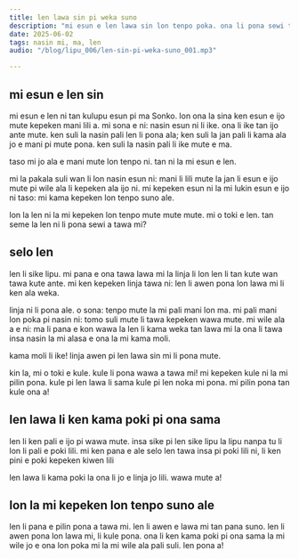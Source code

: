 ```yaml
---
title: len lawa sin pi weka suno
description: "mi esun e len lawa sin lon tenpo poka. ona li pona sewi tawa mi la mi wile toki e ona."
date: 2025-06-02
tags: nasin mi, ma, len
audio: "/blog/lipu_006/len-sin-pi-weka-suno_001.mp3"

---
```


## mi esun e len sin

mi esun e len ni tan kulupu esun pi ma Sonko. lon ona la sina ken esun e ijo mute kepeken mani lili a. mi sona e ni: nasin esun ni li ike. ona li ike tan ijo ante mute. ken suli la nasin pali len li pona ala; ken suli la jan pali li kama ala jo e mani pi mute pona. ken suli la nasin pali li ike mute e ma.

taso mi jo ala e mani mute lon tenpo ni. tan ni la mi esun e len. 

mi la pakala suli wan li lon nasin esun ni: mani li lili mute la jan li esun e ijo mute pi wile ala li kepeken ala ijo ni. mi kepeken esun ni la mi lukin esun e ijo ni taso: mi kama kepeken lon tenpo suno ale. 

lon la len ni la mi kepeken lon tenpo mute mute mute. mi o toki e len. tan seme la len ni li pona sewi a tawa mi?

## selo len

len li sike lipu. mi pana e ona tawa lawa mi la linja li lon len li tan kute wan tawa kute ante. mi ken kepeken linja tawa ni: len li awen pona lon lawa mi li ken ala weka. 

linja ni li pona ale. o sona: tenpo mute la mi pali mani lon ma. mi pali mani lon poka pi nasin ni: tomo suli mute li tawa kepeken wawa mute. mi wile ala a e ni: ma li pana e kon wawa la len li kama weka tan lawa mi la ona li tawa insa nasin la mi alasa e ona la mi kama moli. 

kama moli li ike! linja awen pi len lawa sin mi li pona mute. 

kin la, mi o toki e kule. kule li pona wawa a tawa mi! mi kepeken kule ni la mi pilin pona. kule pi len lawa li sama kule pi len noka mi pona. mi pilin pona tan kule ona a!

## len lawa li ken kama poki pi ona sama

len li ken pali e ijo pi wawa mute. insa sike pi len sike lipu la lipu nanpa tu li lon li pali e poki lili. mi ken pana e ale selo len tawa insa pi poki lili ni, li ken pini e poki kepeken kiwen lili

len lawa li kama poki la ona li jo e linja jo lili. wawa mute a!

## lon la mi kepeken lon tenpo suno ale

len li pana e pilin pona a tawa mi. len li awen e lawa mi tan pana suno. len li awen pona lon lawa mi, li kule pona. ona li ken kama poki pi ona sama la mi wile jo e ona lon poka mi la mi wile ala pali suli. len pona a!